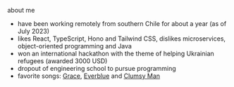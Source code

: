 about me
- have been working remotely from southern Chile for about a year (as of July 2023)
- likes React, TypeScript, Hono and Tailwind CSS, dislikes microservices, object-oriented programming and Java
- won an international hackathon with the theme of helping Ukrainian refugees (awarded 3000 USD)
- dropout of engineering school to pursue programming
- favorite songs: [Grace](https://youtu.be/rSYoIuyks8g), [Everblue](https://youtu.be/92ylxOeT1_g?t=29) and [Clumsy Man](https://youtu.be/rtHi7P5tb_s)
